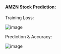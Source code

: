 #### AMZN Stock Prediction:

Training  Loss:

![image](https://user-images.githubusercontent.com/78180239/147800891-6a89cc1d-48d0-4059-acca-20128ffca970.png)

Prediction & Accuracy:

![image](https://user-images.githubusercontent.com/78180239/147800941-1ae80edb-9607-48b6-9261-d63e428e78b6.png)
